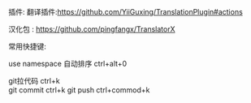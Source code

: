 插件:
翻译插件:https://github.com/YiiGuxing/TranslationPlugin#actions



汉化包 :
https://github.com/pingfangx/TranslatorX


常用快捷键:

use  namespace  自动排序 ctrl+alt+0

git拉代码  ctrl+k  
git commit  ctrl+k
git push  ctrl+commod+k

